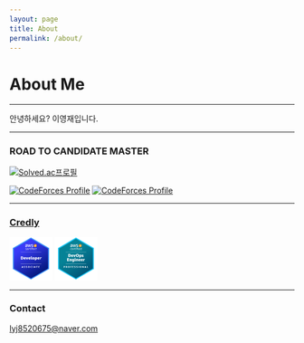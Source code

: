 ```yaml
---
layout: page
title: About
permalink: /about/
---
```


# About Me

---

안녕하세요? 이영재입니다.

---

### ROAD TO CANDIDATE MASTER

[![Solved.ac프로필](http://mazassumnida.wtf/api/generate_badge?boj=Rose)](https://solved.ac/Rose)

[![CodeForces Profile](https://cf.leed.at?id=Rose)](https://codeforces.com/profile/Rose)
[![CodeForces Profile](https://cf.leed.at?id=Daisy)](https://codeforces.com/profile/Daisy)

---

### [Credly](https://www.credly.com/users/yeongjae-lee.e63e4a70/badges)

<img src="/assets/images/badges/aws-certified-developer-associate.png" width="15%" height="15%" />
<img src="/assets/images/badges/aws-certified-devops-engineer-professional.png" width="15%" height="15%" />

---

### Contact

[lyj8520675@naver.com](mailto:lyj8520675@naver.com)
